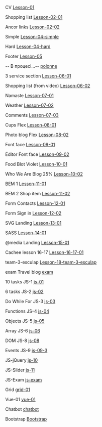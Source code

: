 CV
[Lesson-01](https://sashaadazhii.github.io/homework/lesson-01/index.html)

Shopping list
[Lesson-02-01](https://sashaadazhii.github.io/homework/lesson-02/homework-01/index.html)

Ancor links
[Lesson-02-02](https://sashaadazhii.github.io/homework/lesson-02/homework-02/index.html)

Simple
[Lesson-04-simple](https://sashaadazhii.github.io/homework/lesson-04/simple/index.html)

Hard
[Lesson-04-hard](https://sashaadazhii.github.io/homework/lesson-04/hard/index.html)

Footer
[Lesson-05](https://sashaadazhii.github.io/homework/lesson-05/homework-footer/index.html)

-- В процесі...--
[polonne](https://sashaadazhii.github.io/homework/lesson-05/homework-news/index.html)

3 service section
[Lesson-06-01](https://sashaadazhii.github.io/homework/lesson-06/homework-01/index.html)

Shopping list (from video)
[Lesson-06-02](https://sashaadazhii.github.io/homework/lesson-06/homework-02/index.html)

Namaste
[Lesson-07-01](https://sashaadazhii.github.io/homework/lesson-07/homework-01/index.html)

Weather
[Lesson-07-02](https://sashaadazhii.github.io/homework/lesson-07/homework-02/index.html)

Comments
[Lesson-07-03](https://sashaadazhii.github.io/homework/lesson-07/homework-03/index.html)

Cups Flex
[Lesson-08-01](https://sashaadazhii.github.io/homework/lesson-08/homework-01/index.html)

Photo blog Flex
[Lesson-08-02](https://sashaadazhii.github.io/homework/lesson-08/homework-02/index.html)

Font face
[Lesson-09-01](https://sashaadazhii.github.io/homework/lesson-09/homework-01/index.html)

Editor Font face
[Lesson-09-02](https://sashaadazhii.github.io/homework/lesson-09/homework-02/index.html)

Food Blot Violet
[Lesson-10-01](https://sashaadazhii.github.io/homework/lesson-10/homework-01/index.html)

Who We Are Blog 25%
[Lesson-10-02](https://sashaadazhii.github.io/homework/lesson-10/homework-02/index.html)

BEM 1
[Lesson-11-01](https://sashaadazhii.github.io/homework/lesson-11/homework-01/index.html)

BEM 2 Shop item
[Lesson-11-02](https://sashaadazhii.github.io/homework/lesson-11/homework-02/index.html)

Form Contacts
[Lesson-12-01](https://sashaadazhii.github.io/homework/lesson-12/homework-01/index.html)

Form Sign in
[Lesson-12-02](https://sashaadazhii.github.io/homework/lesson-12/homework-02/index.html)

SVG Landing
[Lesson-13-01](https://sashaadazhii.github.io/homework/lesson-13-1/homework-01/index.html)

SASS
[Lesson-14-01](https://sashaadazhii.github.io/homework/lesson-14/index.html)

@media Landing
[Lesson-15-01](https://sashaadazhii.github.io/homework/lesson-15/homework-01/index.html)

Cachee lesson 16-17
[Lesson-16-17-01](https://sashaadazhii.github.io/homework/lesson-16-17/homework-01/index.html)

team-3-esculap
[Lesson-18-team-3-esculap](https://sashaadazhii.github.io/homework/lesson-18-team-3-esculap/index.html)

exam Travel blog
[exam](https://sashaadazhii.github.io/homework/exam/index.html)

10 tasks JS-1
[js-01](https://sashaadazhii.github.io/homework/js-01/index.html)

6 tasks JS-2
[js-02](https://sashaadazhii.github.io/homework/js-02/index.html)

Do While For JS-3
[js-03](https://sashaadazhii.github.io/homework/js-03/index.html)

Functions JS-4
[js-04](https://sashaadazhii.github.io/homework/js-04/index.html)

Objects JS-5
[js-05](https://sashaadazhii.github.io/homework/js-05/index.html)

Array JS-6
[js-06](https://sashaadazhii.github.io/homework/js-06-array/index.html)

DOM JS-8
[js-08](https://sashaadazhii.github.io/homework/js-08-dom/index.html)

Events JS-9
[js-09-3](https://sashaadazhii.github.io/homework/js-09-events/index.html)

JS-jQuery
[js-10](https://sashaadazhii.github.io/homework/js-10-jquery/index.html)

JS-Slider
[js-11](https://sashaadazhii.github.io/homework/js-11-slide/index.html)

JS-Exam
[js-exam](https://sashaadazhii.github.io/homework/exam2/index.html)

Grid
[grid-01](https://sashaadazhii.github.io/homework/grid/homework-01/index.html)

Vue-01
[vue-01](https://sashaadazhii.github.io/homework/vue-01/index.html)

Chatbot
[chatbot](https://sashaadazhii.github.io/homework/bot-project/index.html)

Bootstrap
[Bootstrap](https://sashaadazhii.github.io/homework/bootatrap/index.html)
